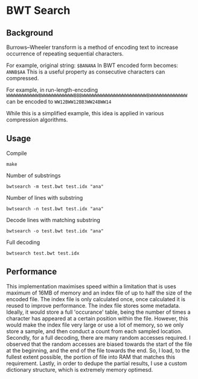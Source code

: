 # BWT Search
## Background
Burrows–Wheeler transform is a method of encoding text to increase occurrence of repeating sequential characters.

For example, original string:
`$BANANA`
In BWT encoded form becomes:
`ANNB$AA`
This is a useful property as consecutive characters can compressed.

For example, in run-length-encoding
`WWWWWWWWWWWWBWWWWWWWWWWWWBBBWWWWWWWWWWWWWWWWWWWWWWWWBWWWWWWWWWWWWWW`
can be encoded to 
`WW12BWW12BB3WW24BWW14`

While this is a simplified example, this idea is applied in various compression algorithms.


## Usage
Compile
```
make
```
Number of substrings 
```
bwtsearch -m test.bwt test.idx "ana"
```
Number of lines with substring
```
bwtsearch -n test.bwt test.idx "ana"
```
Decode lines with matching substring
```
bwtsearch -o test.bwt test.idx "ana"
```
Full decoding
```
bwtsearch test.bwt test.idx
```

## Performance
This implementation maximises speed within a limitation that is uses maximum of 16MB of memory and an index file of up to half the size of the encoded file.
The index file is only calculated once, once calculated it is reused to improve performance. The index file stores some metadata. Ideally, it would store a full 'occurance' table, being the number of times a character has appeared at a certain position within the file. However, this would make the index file very large or use a lot of memory, so we only store a sample, and then conduct a count from each sampled location. 
Secondly, for a full decoding, there are many random accesses required. I observed that the random accesses are biased towards the start of the file at the beginning, and the end of the file towards the end. So, I load, to the fullest extent possible, the portion of file into RAM that matches this requirement.
Lastly, in order to dedupe the partial results, I use a custom dictionary structure, which is extremely memory optimesd. 
